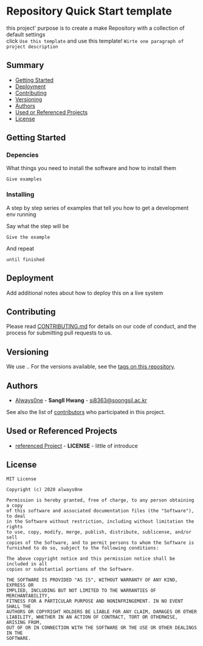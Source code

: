 # Repository Quick Start template
this project' purpose is to create a make Repository with a collection of default settings  
click `Use this template` and use this template!
`Wirte one paragraph of project description`

## Summary

  - [Getting Started](#getting-started)
  - [Deployment](#deployment)
  - [Contributing](#contributing)
  - [Versioning](#versioning)
  - [Authors](#authors)
  - [Used or Referenced Projects](Used-or-Referenced-Projects)
  - [License](#license)

## Getting Started
### Depencies

What things you need to install the software and how to install them

    Give examples

### Installing

A step by step series of examples that tell you how to get a development
env running

Say what the step will be

    Give the example

And repeat

    until finished

## Deployment

Add additional notes about how to deploy this on a live system

## Contributing

Please read [CONTRIBUTING.md](CONTRIBUTING.md) for details on our code
of conduct, and the process for submitting pull requests to us.

## Versioning

We use <major>.<minor>.<etc> For the versions
available, see the [tags on this
repository](https://github.com/PurpleBooth/a-good-readme-template/tags).

## Authors

  - [Always0ne](https://github.com/Always0ne) - **SangIl Hwang** - <si8363@soongsil.ac.kr>

See also the list of
[contributors](https://github.com/always0ne/readmeTemplate/contributors)
who participated in this project.

## Used or Referenced Projects
- [referenced Project](/) - **LICENSE** - little of introduce

## License

```
MIT License

Copyright (c) 2020 always0ne

Permission is hereby granted, free of charge, to any person obtaining a copy
of this software and associated documentation files (the "Software"), to deal
in the Software without restriction, including without limitation the rights
to use, copy, modify, merge, publish, distribute, sublicense, and/or sell
copies of the Software, and to permit persons to whom the Software is
furnished to do so, subject to the following conditions:

The above copyright notice and this permission notice shall be included in all
copies or substantial portions of the Software.

THE SOFTWARE IS PROVIDED "AS IS", WITHOUT WARRANTY OF ANY KIND, EXPRESS OR
IMPLIED, INCLUDING BUT NOT LIMITED TO THE WARRANTIES OF MERCHANTABILITY,
FITNESS FOR A PARTICULAR PURPOSE AND NONINFRINGEMENT. IN NO EVENT SHALL THE
AUTHORS OR COPYRIGHT HOLDERS BE LIABLE FOR ANY CLAIM, DAMAGES OR OTHER
LIABILITY, WHETHER IN AN ACTION OF CONTRACT, TORT OR OTHERWISE, ARISING FROM,
OUT OF OR IN CONNECTION WITH THE SOFTWARE OR THE USE OR OTHER DEALINGS IN THE
SOFTWARE.
```
